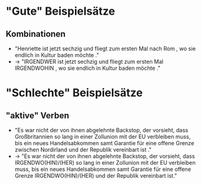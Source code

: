 # "Gute" Beispielsätze 

## Kombinationen 

* "Henriette ist jetzt sechzig und fliegt zum ersten Mal nach Rom , wo sie endlich in Kultur baden möchte ."
* -> "IRGENDWER ist jetzt sechzig und fliegt zum ersten Mal IRGENDWOHIN , wo sie endlich in Kultur baden möchte ."



# "Schlechte" Beispielsätze

## "aktive" Verben

* "Es war nicht der von ihnen abgelehnte Backstop, der vorsieht, dass Großbritannien so lang in einer Zollunion mit der EU verbleiben muss, bis ein neues Handelsabkommen samt Garantie für eine offene Grenze zwischen Nordirland und der Republik vereinbart ist ."
* -> "Es war nicht der von ihnen abgelehnte Backstop, der vorsieht, dass IRGENDWO(HIN)/(HER) so lang in einer Zollunion mit der EU verbleiben muss, bis ein neues Handelsabkommen samt Garantie für eine offene Grenze IRGENDWO(HIN)/(HER) und der Republik vereinbart ist."